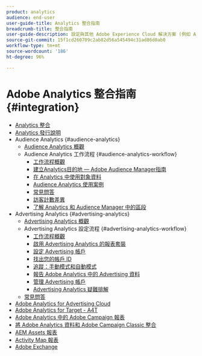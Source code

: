 ```yaml
---
product: analytics
audience: end-user
user-guide-title: Analytics 整合指南
breadcrumb-title: 整合指南
user-guide-description: 設定與其他 Adobe Experience Cloud 解決方案 (例如 Audience Manager 和 Advertising Cloud) 的整合作業。
source-git-commit: 15f1cd260709c2ab82d56a545494c31ad86d0ab0
workflow-type: tm+mt
source-wordcount: '186'
ht-degree: 96%

---
```



# Adobe Analytics 整合指南 {#integration}

+ [Analytics 整合](home.md)
+ [Analytics 發行說明](https://experienceleague.adobe.com/docs/analytics/release-notes/latest.html)
+ Audience Analytics {#audience-analytics}
   + [Audience Analytics 概觀](c-audience-analytics/mc-audiences-aam.md)
   + Audience Analytics 工作流程 {#audience-analytics-workflow}
      + [工作流程概觀](c-audience-analytics/c-workflow/audiences-workflow.md)
      + [建立Analytics目的地 — Adobe Audience Manager指南](https://experienceleague.adobe.com/docs/audience-manager/user-guide/features/destinations/experience-cloud-destinations/create-analytics-destination.html)
      + [在 Analytics 中使用對象資料](c-audience-analytics/c-workflow/use-audience-data-analytics.md)
      + [Audience Analytics 使用案例](c-audience-analytics/aam-audience-use-cases.md)
      + [常見問答](c-audience-analytics/mc-audiences-faqs.md)
      + [訪客計數差異](c-audience-analytics/visitor-count-reconciliation.md)
      + [了解 Analytics 和 Audience Manager 中的區段](c-audience-analytics/aam-analytics-segments.md)
+ Advertising Analytics {#advertising-analytics}
   + [Advertising Analytics 概觀](c-advertising-analytics/overview.md)
   + Advertising Analytics 設定流程 {#advertising-analytics-workflow}
      + [工作流程概觀](c-advertising-analytics/c-adanalytics-workflow/aa-workflow.md)
      + [啟用 Advertising Analytics 的報表套裝](c-advertising-analytics/c-adanalytics-workflow/aa-provision-rs.md)
      + [設定 Advertising 帳戶](c-advertising-analytics/c-adanalytics-workflow/aa-create-ad-account.md)
      + [找出您的帳戶 ID](c-advertising-analytics/c-adanalytics-workflow/aa-locate-account-id.md)
      + [追蹤：手動模式和自動模式](c-advertising-analytics/c-adanalytics-workflow/aa-manual-vs-automatic-tracking.md)
      + [報告 Adobe Analytics 中的 Advertising 資料](c-advertising-analytics/c-adanalytics-workflow/aa-report-ad-data-an.md)
      + [管理 Advertising 帳戶](c-advertising-analytics/c-adanalytics-workflow/aa-manage-ad-accounts.md)
      + [Advertising Analytics 疑難排解](c-advertising-analytics/c-adanalytics-workflow/aa-troubleshooting.md)
   + [常見問答](c-advertising-analytics/aa-faq.md)
+ [Adobe Analytics for Advertising Cloud](https://experienceleague.adobe.com/docs/advertising-cloud/integrations/analytics/overview.html)
+ [Adobe Analytics for Target - A4T](https://experienceleague.adobe.com/docs/target/using/integrate/a4t/a4t.html)
+ [Adobe Analytics 中的 Adobe Campaign 報表](adobe-campaign.md)
+ [將 Adobe Analytics 資料和 Adobe Campaign Classic 整合](analytics-to-campaign-classic.md)
+ [AEM Assets 報表](aem-assets-reporting.md)
+ [Activity Map 報表](activitmap-reporting.md)
+ [Adobe Exchange](https://www.adobeexchange.com/experiencecloud.analytics.html#product)
